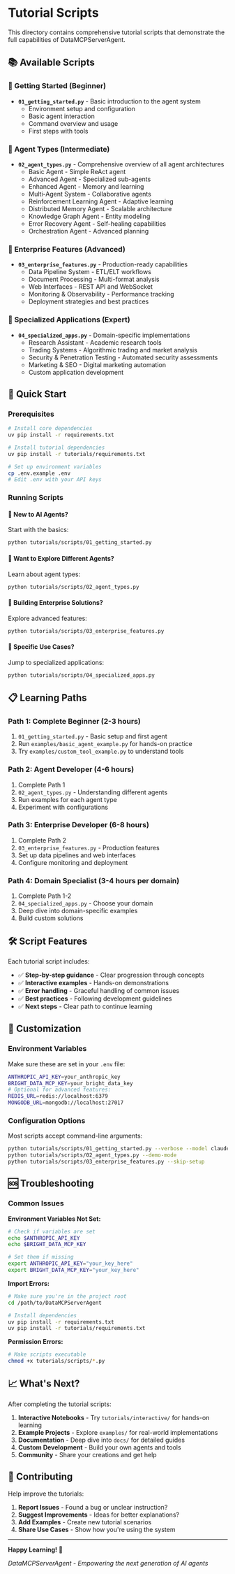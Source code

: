 # Tutorial Scripts

This directory contains comprehensive tutorial scripts that demonstrate the full capabilities of DataMCPServerAgent.

## 📚 Available Scripts

### 🚀 Getting Started (Beginner)
- **`01_getting_started.py`** - Basic introduction to the agent system
  - Environment setup and configuration
  - Basic agent interaction
  - Command overview and usage
  - First steps with tools

### 🧠 Agent Types (Intermediate)
- **`02_agent_types.py`** - Comprehensive overview of all agent architectures
  - Basic Agent - Simple ReAct agent
  - Advanced Agent - Specialized sub-agents
  - Enhanced Agent - Memory and learning
  - Multi-Agent System - Collaborative agents
  - Reinforcement Learning Agent - Adaptive learning
  - Distributed Memory Agent - Scalable architecture
  - Knowledge Graph Agent - Entity modeling
  - Error Recovery Agent - Self-healing capabilities
  - Orchestration Agent - Advanced planning

### 🏢 Enterprise Features (Advanced)
- **`03_enterprise_features.py`** - Production-ready capabilities
  - Data Pipeline System - ETL/ELT workflows
  - Document Processing - Multi-format analysis
  - Web Interfaces - REST API and WebSocket
  - Monitoring & Observability - Performance tracking
  - Deployment strategies and best practices

### 🎯 Specialized Applications (Expert)
- **`04_specialized_apps.py`** - Domain-specific implementations
  - Research Assistant - Academic research tools
  - Trading Systems - Algorithmic trading and market analysis
  - Security & Penetration Testing - Automated security assessments
  - Marketing & SEO - Digital marketing automation
  - Custom application development

## 🚀 Quick Start

### Prerequisites
```bash
# Install core dependencies
uv pip install -r requirements.txt

# Install tutorial dependencies
uv pip install -r tutorials/requirements.txt

# Set up environment variables
cp .env.example .env
# Edit .env with your API keys
```

### Running Scripts

#### 🎯 New to AI Agents?
Start with the basics:
```bash
python tutorials/scripts/01_getting_started.py
```

#### 🧠 Want to Explore Different Agents?
Learn about agent types:
```bash
python tutorials/scripts/02_agent_types.py
```

#### 🏢 Building Enterprise Solutions?
Explore advanced features:
```bash
python tutorials/scripts/03_enterprise_features.py
```

#### 🎯 Specific Use Cases?
Jump to specialized applications:
```bash
python tutorials/scripts/04_specialized_apps.py
```

## 📋 Learning Paths

### Path 1: Complete Beginner (2-3 hours)
1. `01_getting_started.py` - Basic setup and first agent
2. Run `examples/basic_agent_example.py` for hands-on practice
3. Try `examples/custom_tool_example.py` to understand tools

### Path 2: Agent Developer (4-6 hours)
1. Complete Path 1
2. `02_agent_types.py` - Understanding different agents
3. Run examples for each agent type
4. Experiment with configurations

### Path 3: Enterprise Developer (6-8 hours)
1. Complete Path 2
2. `03_enterprise_features.py` - Production features
3. Set up data pipelines and web interfaces
4. Configure monitoring and deployment

### Path 4: Domain Specialist (3-4 hours per domain)
1. Complete Path 1-2
2. `04_specialized_apps.py` - Choose your domain
3. Deep dive into domain-specific examples
4. Build custom solutions

## 🛠️ Script Features

Each tutorial script includes:
- ✅ **Step-by-step guidance** - Clear progression through concepts
- ✅ **Interactive examples** - Hands-on demonstrations
- ✅ **Error handling** - Graceful handling of common issues
- ✅ **Best practices** - Following development guidelines
- ✅ **Next steps** - Clear path to continue learning

## 🔧 Customization

### Environment Variables
Make sure these are set in your `.env` file:
```bash
ANTHROPIC_API_KEY=your_anthropic_key
BRIGHT_DATA_MCP_KEY=your_bright_data_key
# Optional for advanced features:
REDIS_URL=redis://localhost:6379
MONGODB_URL=mongodb://localhost:27017
```

### Configuration Options
Most scripts accept command-line arguments:
```bash
python tutorials/scripts/01_getting_started.py --verbose --model claude-3-opus
python tutorials/scripts/02_agent_types.py --demo-mode
python tutorials/scripts/03_enterprise_features.py --skip-setup
```

## 🆘 Troubleshooting

### Common Issues

**Environment Variables Not Set:**
```bash
# Check if variables are set
echo $ANTHROPIC_API_KEY
echo $BRIGHT_DATA_MCP_KEY

# Set them if missing
export ANTHROPIC_API_KEY="your_key_here"
export BRIGHT_DATA_MCP_KEY="your_key_here"
```

**Import Errors:**
```bash
# Make sure you're in the project root
cd /path/to/DataMCPServerAgent

# Install dependencies
uv pip install -r requirements.txt
uv pip install -r tutorials/requirements.txt
```

**Permission Errors:**
```bash
# Make scripts executable
chmod +x tutorials/scripts/*.py
```

## 📈 What's Next?

After completing the tutorial scripts:

1. **Interactive Notebooks** - Try `tutorials/interactive/` for hands-on learning
2. **Example Projects** - Explore `examples/` for real-world implementations
3. **Documentation** - Deep dive into `docs/` for detailed guides
4. **Custom Development** - Build your own agents and tools
5. **Community** - Share your creations and get help

## 🤝 Contributing

Help improve the tutorials:

1. **Report Issues** - Found a bug or unclear instruction?
2. **Suggest Improvements** - Ideas for better explanations?
3. **Add Examples** - Create new tutorial scenarios
4. **Share Use Cases** - Show how you're using the system

---

**Happy Learning! 🚀**

*DataMCPServerAgent - Empowering the next generation of AI agents*